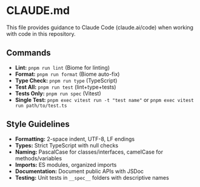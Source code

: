 # CLAUDE.md

This file provides guidance to Claude Code (claude.ai/code) when working with code in this repository.

## Commands
- **Lint:** `pnpm run lint` (Biome for linting)
- **Format:** `pnpm run format` (Biome auto-fix)
- **Type Check:** `pnpm run type` (TypeScript)
- **Test All:** `pnpm run test` (lint+type+tests)
- **Tests Only:** `pnpm run spec` (Vitest)
- **Single Test:** `pnpm exec vitest run -t "test name"` or `pnpm exec vitest run path/to/test.ts`

## Style Guidelines
- **Formatting:** 2-space indent, UTF-8, LF endings
- **Types:** Strict TypeScript with null checks
- **Naming:** PascalCase for classes/interfaces, camelCase for methods/variables
- **Imports:** ES modules, organized imports
- **Documentation:** Document public APIs with JSDoc
- **Testing:** Unit tests in `__spec__` folders with descriptive names
